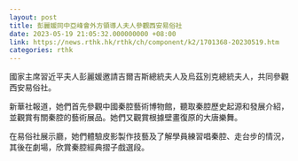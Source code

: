 ```yaml
---
layout: post
title: 彭麗媛同中亞峰會外方領導人夫人參觀西安易俗社
date: 2023-05-19 21:05:32.000000000 +08:00
link: https://news.rthk.hk/rthk/ch/component/k2/1701368-20230519.htm
categories: rthk
---
```


國家主席習近平夫人彭麗媛邀請吉爾吉斯總統夫人及烏茲別克總統夫人，共同參觀西安易俗社。

新華社報道，她們首先參觀中國秦腔藝術博物館，聽取秦腔歷史起源和發展介紹，並觀賞有關秦腔的藝術展品。她們又觀賞根據壁畫復原的大唐樂舞。

在易俗社展示廳，她們體驗皮影製作技藝及了解學員練習唱秦腔、走台步的情況，其後在劇場，欣賞秦腔經典摺子戲選段。
